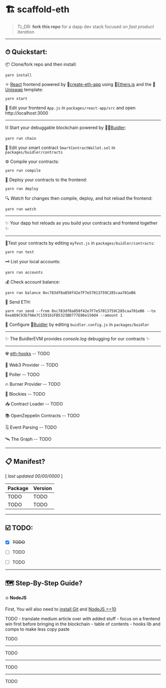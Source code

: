 
# 🏗 scaffold-eth

> TL;DR: **fork this repo** for a dapp dev stack focused on *fast product iteration*

---

## ⏱ Quickstart:

📦 Clone/fork repo and then install:

```
yarn install
```


⚛️ [React](https://reactjs.org/tutorial/tutorial.html) frontend powered by 📱[create-eth-app](https://github.com/PaulRBerg/create-eth-app) using 🔧[Ethers.js](https://docs.ethers.io/ethers.js/html/index.html) and the 🦄[Uniswap](https://uniswap.org/docs/v1) template:
```
yarn start
```

📝 Edit your frontend `App.js` in `packages/react-app/src` and open http://localhost:3000

---


⛓ Start your debuggable blockchain powered by 👷‍♀️[Buidler](https://buidler.dev/tutorial/):
```
yarn run chain
```

📝 Edit your smart contract `SmartContractWallet.sol` in `packages/buidler/contracts`

⚙️ Compile your contracts:
```
yarn run compile
```

🚢 Deploy your contracts to the frontend:
```
yarn run deploy
```

🔍 *Watch* for changes then compile, deploy, and hot reload the frontend:
```
yarn run watch
```

---


 ✨ Your dapp hot reloads as you build your contracts and frontend together ✨


---


🔬Test your contracts by editing `myTest.js` in `packages/buidler/contracts`:
```
yarn run test
```

🗝 List your local accounts:
```
yarn run accounts
```

💰 Check account balance:
```
yarn run balance 0xc783df8a850f42e7F7e57013759C285caa701eB6
```

💸 Send ETH:
```
yarn run send --from 0xc783df8a850f42e7F7e57013759C285caa701eB6 --to 0xeAD9C93b79Ae7C1591b1FB5323BD777E86e150d4 --amount 1
```

🔧 Configure 👷[Buidler](https://buidler.dev/config/) by editing `buidler.config.js` in `packages/buidler`


---

 ✨ The BuidlerEVM provides *console.log* debugging for our contracts ✨

---

☢️ [eth-hooks](https://github.com/austintgriffith/eth-hooks) -- TODO

🔏 Web3 Provider -- TODO

🔄 Poller -- TODO

🔥 Burner Provider -- TODO

💠 Blockies -- TODO

📥 Contract Loader -- TODO

📚 OpenZeppelin Contracts -- TODO

🗓 Event Parsing -- TODO

🛰 The Graph -- TODO

---

## 📋 Manifest?

[ *last updated 00/00/0000* ]

| Package | Version |
| ----------- | ----------- |
| TODO | TODO |
| TODO | TODO |


---

## ☑️ TODO:

- [x] ~~TODO~~
- [ ] TODO
- [ ] TODO


---

## 🗺 Step-By-Step Guide?


❇️ **NodeJS**

First, You will also need to [install Git](https://git-scm.com/book/en/v2/Getting-Started-Installing-Git) and [NodeJS >=10](https://buidler.dev/tutorial/setting-up-the-environment.html)

TODO - translate medium article over with added stuff - focus on a frentend win first before bringing in the blockchain - table of contents - hooks lib and comps to make less copy paste

TODO

---

TODO

---

TODO

---

TODO
